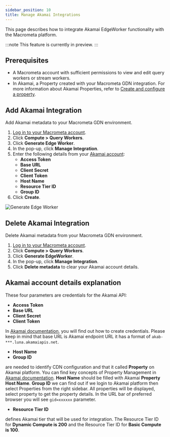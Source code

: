 ```yaml
---
sidebar_position: 10
title: Manage Akamai Integrations
---
```


This page describes how to integrate Akamai EdgeWorker functionality with the Macrometa platform.

:::note
This feature is currently in preview.
:::

## Prerequisites

- A Macrometa account with sufficient permissions to view and edit query workers or stream workers.
- In Akamai, a Property created with your Macrometa GDN integration. For more information about Akamai Properties, refer to [Create and configure a property](https://techdocs.akamai.com/api-definitions/docs/create-config-prop).

## Add Akamai Integration

Add Akamai metadata to your Macrometa GDN environment.

1. [Log in to your Macrometa account](https://auth-play.macrometa.io/).
1. Click **Compute > Query Workers**.
1. Click **Generate Edge Worker**.
1. In the pop-up, click **Manage Integration**.
1. Enter the following details from your [Akamai account](#akamai-account-details-explanation):
    - **Access Token**
    - **Base URL**
    - **Client Secret**
    - **Client Token**
    - **Host Name**
    - **Resource Tier ID**
    - **Group ID**
1. Click **Create**.

![Generate Edge Worker](/img/functions/manage_integration.png)

## Delete Akamai Integration

Delete Akamai metadata from your Macrometa GDN environment.

1. [Log in to your Macrometa account](https://auth-play.macrometa.io/).
1. Click **Compute > Query Workers**.
1. Click **Generate EdgeWorker**.
1. In the pop-up, click **Manage Integration**.
1. Click **Delete metadata** to clear your Akamai account details.

## Akamai account details explanation

These four parameters are credentials for the Akamai API:

- **Access Token**
- **Base URL**
- **Client Secret**
- **Client Token**

In [Akamai documentation](https://techdocs.akamai.com/developer/docs/set-up-authentication-credentials), you will find out how to create credentials.
Please keep in mind that base URL is Akamai endpoint URL it has a format of `akab-***.luna.akamaiapis.net`.

- **Host Name**
- **Group ID**

are needed to identify CDN configuration and that it called **Property** on Akamai platform.
You can find key concepts of Property Management in [Akamai documentation](https://techdocs.akamai.com/property-mgr/docs/key-concepts-terms).
**Host Name** should be filled with Akamai **Property Host Name**.
**Group ID** we can find out if we login to Akamai platform then select Properties from the right sidebar.
All properties will be displayed, select property to get the property details. In the URL bar of preferred browser you will see `gid=xxxxxx` parameter.

- **Resource Tier ID**

defines Akamai tier that will be used for integration.
The Resource Tier ID for **Dynamic Compute is 200** and the Resource Tier ID for **Basic Compute is 100**.







